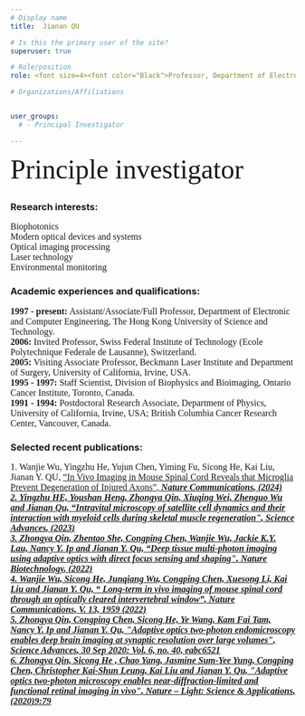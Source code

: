 ```yaml
---
# Display name
title:  Jianan QU

# Is this the primary user of the site?
superuser: true

# Role/position
role: <font size=4><font color="Black">Professor, Department of Electronic and Computer Engineering</font> <br/> <font color="Black">Ph.D, Chinese Academy of Sciences</font> <br/> <font color="Black">Elected Fellow, Optica (www.optica.org) </font> <br/> <font color="Black">Elected Fellow, SPIE (www.spie.org) </font>  <br/> <br/>  <font color="Black">E-mail</font><font color="White">.</font><font color="Black">:</font><font color="White">.</font> <font color="Black">eequ at ust.hk</font> <br/> <font color="Black">Department link</font><font color="White">.</font><font color="Black">:</font><font color="White">.</font><br/> <font color="Black">  <a href="https://ece.hkust.edu.hk/eequ"><font color="Black">        <u> ece.hkust.edu.hk/eequ </u></font>  </a> </font> </font> 

# Organizations/Affiliations


user_groups:
  # - Principal Investigator

---
```


<font size=7> <font face=Times New Roman> Principle investigator</font> </font> 

##

###    Research interests:
<font face=Times New Roman>
<font size=3> 
Biophotonics <br/>
Modern optical devices and systems <br/>
Optical imaging processing<br/>
 Laser technology <br/>
 Environmental monitoring <br/>
 </font>  
 </font>

###    Academic experiences and qualifications:
<font face=Times New Roman>
<font size=3>  <b>1997 - present:</b> Assistant/Associate/Full Professor, Department of Electronic and Computer Engineering, The Hong Kong University of Science and Technology.</font>  <br/>
<font size=3>  <b>2006:</b> Invited Professor, Swiss Federal Institute of Technology (Ecole Polytechnique Federale de Lausanne), Switzerland.</font>  <br/>
<font size=3>  <b>2005:</b> Visiting Associate Professor, Beckmann Laser Institute and Department of Surgery, University of California, Irvine, USA.</font>  <br/>
<font size=3>  <b>1995 - 1997:</b> Staff Scientist, Division of Biophysics and Bioimaging, Ontario Cancer Institute, Toronto, Canada.</font>  <br/>
<font size=3>  <b>1991 - 1994:</b> Postdoctoral Research Associate, Department of Physics, University of California, Irvine, USA; British Columbia Cancer Research Center, Vancouver, Canada.</font>  <br/>
</font>

### Selected recent publications:

<font face=Times New Roman>
<font size=3> 1.  Wanjie Wu, Yingzhu He, Yujun Chen, Yiming Fu, Sicong He, Kai Liu, Jianan Y. QU, <u>“In Vivo Imaging in Mouse Spinal Cord Reveals that Microglia Prevent Degeneration of Injured Axons”<u>, <i><b>Nature Communications<b><i>, (2024) </font>  <br/> 
<font size=3> 2.	Yingzhu HE, Youshan Heng, Zhongya Qin, Xiuqing Wei, Zhenguo Wu and Jianan Qu, <u>“Intravital microscopy of satellite cell dynamics and their interaction with myeloid cells during skeletal muscle regeneration"</u>, <i><b>Science Advances</b></i>, (2023) </font>  <br/>
<font size=3> 3.	Zhongya Qin, Zhentao She, Congping Chen, Wanjie Wu, Jackie K.Y. Lau, Nancy Y. Ip and Jianan Y. Qu, <u>“Deep tissue multi-photon imaging using adaptive optics with direct focus sensing and shaping"</u>, <i><b>Nature Biotechnology</b></i>, (2022) </font>  <br/>
<font size=3> 4.	Wanjie Wu, Sicong He, Junqiang Wu, Congping Chen, Xuesong Li, Kai Liu and Jianan Y. Qu, <u>“ Long-term in vivo imaging of mouse spinal cord through an optically cleared intervertebral window”</u>, <i><b>Nature Communications</b></i>, V. 13, 1959 (2022)  </font>  <br/>
<font size=3> 5.	Zhongya Qin, Congping Chen, Sicong He, Ye Wang, Kam Fai Tam, Nancy Y. Ip and Jianan Y. Qu, <u>"Adaptive optics two-photon endomicroscopy enables deep brain imaging at synaptic resolution over large volumes"</u>, <i><b>Science Advances</b></i>, 30 Sep 2020: Vol. 6, no. 40, eabc6521  </font>  <br/>
<font size=3> 6.	Zhongya Qin, Sicong He , Chao Yang, Jasmine Sum-Yee Yung, Congping Chen, Christopher Kai-Shun Leung, Kai Liu and Jianan Y. Qu, <u>"Adaptive optics two-photon microscopy enables near-diffraction-limited and functional retinal imaging in vivo"</u>, <i><b>Nature – Light: Science & Applications</b></i>, (2020)9:79 </font>  <br/>
</font>
